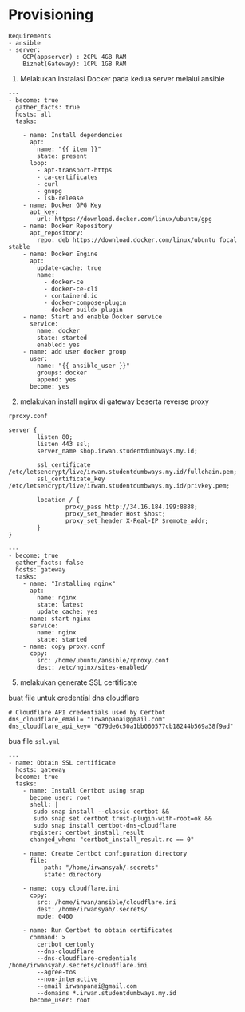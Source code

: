 # Provisioning
```
Requirements
- ansible
- server:
    GCP(appserver) : 2CPU 4GB RAM
    Biznet(Gateway): 1CPU 1GB RAM
```
  
1. Melakukan Instalasi Docker pada kedua server melalui ansible

```
---
- become: true
  gather_facts: true
  hosts: all
  tasks:

    - name: Install dependencies
      apt:
        name: "{{ item }}"
        state: present
      loop:
        - apt-transport-https
        - ca-certificates
        - curl
        - gnupg
        - lsb-release
    - name: Docker GPG Key
      apt_key:
        url: https://download.docker.com/linux/ubuntu/gpg
    - name: Docker Repository
      apt_repository:
        repo: deb https://download.docker.com/linux/ubuntu focal stable
    - name: Docker Engine
      apt:
        update-cache: true
        name:
          - docker-ce
          - docker-ce-cli
          - containerd.io
          - docker-compose-plugin
          - docker-buildx-plugin
    - name: Start and enable Docker service
      service:
        name: docker
        state: started
        enabled: yes
    - name: add user docker group
      user:
        name: "{{ ansible_user }}"
        groups: docker
        append: yes
      become: yes
```

2. melakukan install nginx di gateway beserta reverse proxy

```rproxy.conf```
```
server {
        listen 80;
        listen 443 ssl;
        server_name shop.irwan.studentdumbways.my.id;

        ssl_certificate /etc/letsencrypt/live/irwan.studentdumbways.my.id/fullchain.pem;
        ssl_certificate_key /etc/letsencrypt/live/irwan.studentdumbways.my.id/privkey.pem;

        location / {
                proxy_pass http://34.16.184.199:8888;
                proxy_set_header Host $host;
                proxy_set_header X-Real-IP $remote_addr;
        }
}
```

```
---
- become: true
  gather_facts: false
  hosts: gateway
  tasks:
    - name: "Installing nginx"
      apt:
        name: nginx
        state: latest
        update_cache: yes
    - name: start nginx
      service:
        name: nginx
        state: started
    - name: copy proxy.conf
      copy:
        src: /home/ubuntu/ansible/rproxy.conf
        dest: /etc/nginx/sites-enabled/

```

5. melakukan generate SSL certificate

buat file untuk credential dns cloudflare
```
# Cloudflare API credentials used by Certbot
dns_cloudflare_email= "irwanpanai@gmail.com"
dns_cloudflare_api_key= "679de6c50a1bb060577cb18244b569a38f9ad"
```

bua file ```ssl.yml```

```
---
- name: Obtain SSL certificate
  hosts: gateway
  become: true
  tasks:
    - name: Install Certbot using snap
      become_user: root
      shell: |
       sudo snap install --classic certbot &&
       sudo snap set certbot trust-plugin-with-root=ok &&
       sudo snap install certbot-dns-cloudflare
      register: certbot_install_result
      changed_when: "certbot_install_result.rc == 0"

    - name: Create Certbot configuration directory
      file:
          path: "/home/irwansyah/.secrets"
          state: directory

    - name: copy cloudflare.ini
      copy:
        src: /home/irwan/ansible/cloudflare.ini
        dest: /home/irwansyah/.secrets/
        mode: 0400

    - name: Run Certbot to obtain certificates
      command: >
        certbot certonly
        --dns-cloudflare
        --dns-cloudflare-credentials /home/irwansyah/.secrets/cloudflare.ini
        --agree-tos
        --non-interactive
        --email irwanpanai@gmail.com
        --domains *.irwan.studentdumbways.my.id
      become_user: root
```
